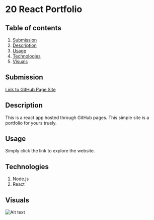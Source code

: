 # 20 React Portfolio

  ## Table of contents
  1. [Submission](#submission)
  2. [Description](#description)
  3. [Usage](#usage)
  4. [Technologies](#technologies)
  4. [Visuals](#visuals)

  ## Submission
  [Link to GitHub Page Site](https://bbelk.github.io/react-portfolio-project/)

  ## Description
  This is a react app hosted through GitHub pages. This simple site is a portfolio for yours truely.
 
  ## Usage
  Simply click the link to explore the website.

  ## Technologies
  1. Node.js 
  2. React

  ## Visuals

  ![Alt text](https://github.com/BBelk/react-portfolio-project/blob/main/instruct/Assets/BB_react_image.png "Bruce Belk React Portfolio")